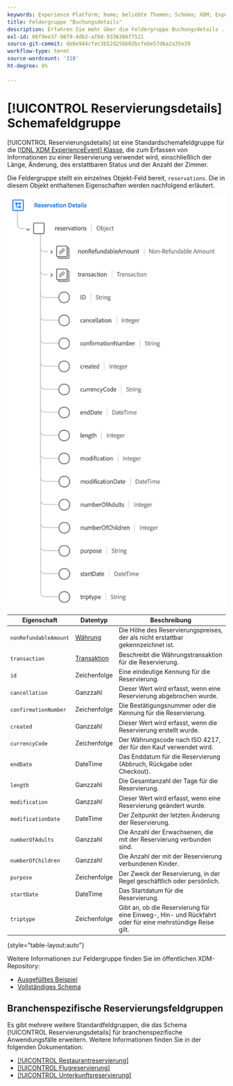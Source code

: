 ```yaml
---
keywords: Experience Platform; home; beliebte Themen; Schema; XDM; ExperienceEvent; Felder; Schemas; Schemas; Schema-Design; Feldergruppe; Feldergruppe; Reservierung; Reservierungsdetails;
title: Feldergruppe "Buchungsdetails"
description: Erfahren Sie mehr über die Feldergruppe Buchungsdetails .
exl-id: 06f9ee37-9879-4db2-af68-9336366f7521
source-git-commit: de8e944cfec3b52d25bb02bcfebe57d6a2a35e39
workflow-type: tm+mt
source-wordcount: '310'
ht-degree: 8%

---
```


# [!UICONTROL Reservierungsdetails] Schemafeldgruppe

[!UICONTROL Reservierungsdetails] ist eine Standardschemafeldgruppe für die [[!DNL XDM ExperienceEvent] Klasse](../../classes/experienceevent.md), die zum Erfassen von Informationen zu einer Reservierung verwendet wird, einschließlich der Länge, Änderung, des erstattbaren Status und der Anzahl der Zimmer.

Die Feldergruppe stellt ein einzelnes Objekt-Feld bereit, `reservations`. Die in diesem Objekt enthaltenen Eigenschaften werden nachfolgend erläutert.

![Struktur der Buchungsdetails](../../images/field-groups/reservation-details.png)

| Eigenschaft | Datentyp | Beschreibung |
| --- | --- | --- |
| `nonRefundableAmount` | [Währung](../../data-types/currency.md) | Die Höhe des Reservierungspreises, der als nicht erstattbar gekennzeichnet ist. |
| `transaction` | [Transaktion](../../data-types/transaction.md) | Beschreibt die Währungstransaktion für die Reservierung. |
| `id` | Zeichenfolge | Eine eindeutige Kennung für die Reservierung. |
| `cancellation` | Ganzzahl | Dieser Wert wird erfasst, wenn eine Reservierung abgebrochen wurde. |
| `confirmationNumber` | Zeichenfolge | Die Bestätigungsnummer oder die Kennung für die Reservierung. |
| `created` | Ganzzahl | Dieser Wert wird erfasst, wenn die Reservierung erstellt wurde. |
| `currencyCode` | Zeichenfolge | Der Währungscode nach ISO 4217, der für den Kauf verwendet wird. |
| `endDate` | DateTime | Das Enddatum für die Reservierung (Abbruch, Rückgabe oder Checkout). |
| `length` | Ganzzahl | Die Gesamtanzahl der Tage für die Reservierung. |
| `modification` | Ganzzahl | Dieser Wert wird erfasst, wenn eine Reservierung geändert wurde. |
| `modificationDate` | DateTime | Der Zeitpunkt der letzten Änderung der Reservierung. |
| `numberOfAdults` | Ganzzahl | Die Anzahl der Erwachsenen, die mit der Reservierung verbunden sind. |
| `numberOfChildren` | Ganzzahl | Die Anzahl der mit der Reservierung verbundenen Kinder. |
| `purpose` | Zeichenfolge | Der Zweck der Reservierung, in der Regel geschäftlich oder persönlich. |
| `startDate` | DateTime | Das Startdatum für die Reservierung. |
| `triptype` | Zeichenfolge | Gibt an, ob die Reservierung für eine Einweg-, Hin- und Rückfahrt oder für eine mehrstündige Reise gilt. |

{style="table-layout:auto"}

Weitere Informationen zur Feldergruppe finden Sie im öffentlichen XDM-Repository:

* [Ausgefülltes Beispiel](https://github.com/adobe/xdm/blob/master/components/fieldgroups/experience-event/industry-verticals/experienceevent-reservation-details.example.1.json)
* [Vollständiges Schema](https://github.com/adobe/xdm/blob/master/components/fieldgroups/experience-event/industry-verticals/experienceevent-reservation-details.schema.json)

## Branchenspezifische Reservierungsfeldgruppen

Es gibt mehrere weitere Standardfeldgruppen, die das Schema [!UICONTROL Reservierungsdetails] für branchenspezifische Anwendungsfälle erweitern. Weitere Informationen finden Sie in der folgenden Dokumentation:

* [[!UICONTROL Restaurantreservierung]](./dining-reservation.md)
* [[!UICONTROL Flugreservierung]](./flight-reservation.md)
* [[!UICONTROL Unterkunftsreservierung]](./lodging-reservation.md)
